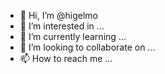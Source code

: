 - 👋 Hi, I’m @higelmo
- 👀 I’m interested in ...
- 🌱 I’m currently learning ...
- 💞️ I’m looking to collaborate on ...
- 📫 How to reach me ...

<!---
higelmo/higelmo is a ✨ special ✨ repository because its `README.md` (this file) appears on your GitHub profile.
You can click the Preview link to take a look at your changes.
--->
